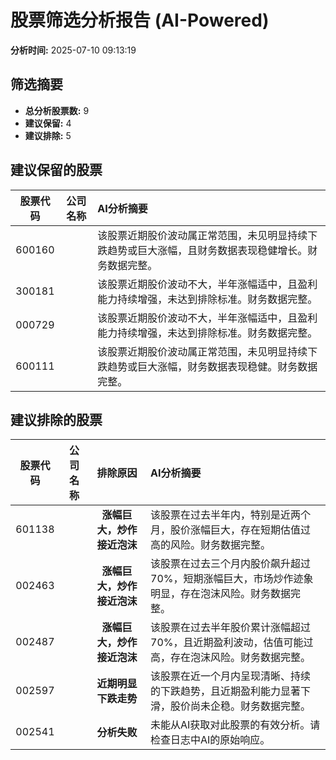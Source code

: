 # 股票筛选分析报告 (AI-Powered)

**分析时间:** 2025-07-10 09:13:19

## 筛选摘要

- **总分析股票数:** 9
- **建议保留:** 4
- **建议排除:** 5

## 建议保留的股票

| 股票代码 | 公司名称 | AI分析摘要 |
|:---:|:---:|:---|
| 600160 |  | 该股票近期股价波动属正常范围，未见明显持续下跌趋势或巨大涨幅，且财务数据表现稳健增长。财务数据完整。 |
| 300181 |  | 该股票近期股价波动不大，半年涨幅适中，且盈利能力持续增强，未达到排除标准。财务数据完整。 |
| 000729 |  | 该股票近期股价波动不大，半年涨幅适中，且盈利能力持续增强，未达到排除标准。财务数据完整。 |
| 600111 |  | 该股票近期股价波动属正常范围，未见明显持续下跌趋势或巨大涨幅，财务数据表现稳健。财务数据完整。 |

## 建议排除的股票

| 股票代码 | 公司名称 | 排除原因 | AI分析摘要 |
|:---:|:---:|:---:|:---|
| 601138 |  | **涨幅巨大，炒作接近泡沫** | 该股票在过去半年内，特别是近两个月，股价涨幅巨大，存在短期估值过高的风险。财务数据完整。 |
| 002463 |  | **涨幅巨大，炒作接近泡沫** | 该股票在过去三个月内股价飙升超过70%，短期涨幅巨大，市场炒作迹象明显，存在泡沫风险。财务数据完整。 |
| 002487 |  | **涨幅巨大，炒作接近泡沫** | 该股票在过去半年股价累计涨幅超过70%，且近期盈利波动，估值可能过高，存在泡沫风险。财务数据完整。 |
| 002597 |  | **近期明显下跌走势** | 该股票在近一个月内呈现清晰、持续的下跌趋势，且近期盈利能力显著下滑，股价尚未企稳。财务数据完整。 |
| 002541 |  | **分析失败** | 未能从AI获取对此股票的有效分析。请检查日志中AI的原始响应。 |
